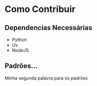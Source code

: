 # Como Contribuir

## Dependencias Necessárias

- Python
- Uv
- NodeJS

## Padrões...

Minha segunda palavra para os padrões